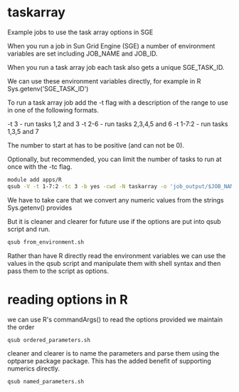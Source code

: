 # taskarray
Example jobs to use the task array options in SGE

When you run a job in Sun Grid Engine (SGE) a number of environment variables are set including JOB_NAME and JOB_ID.

When you run a task array job each task also gets a unique SGE_TASK_ID.

We can use these environment variables directly, for example in R Sys.getenv('SGE_TASK_ID')

To run a task array job add the -t flag with a description of the range to use in one of the following formats.

 -t 3     - run tasks 1,2 and 3
 -t 2-6   - run tasks 2,3,4,5 and 6
 -t 1-7:2 - run tasks 1,3,5 and 7

The number to start at has to be positive (and can not be 0). 

Optionally, but recommended, you can limit the number of tasks to run at once with the -tc flag.

```bash
module add apps/R
qsub -V -t 1-7:2 -tc 3 -b yes -cwd -N taskarray -o 'job_output/$JOB_NAME-$JOB_ID-$TASK_ID' $(which Rscript) --vanilla from_environment.R
```

We have to take care that we convert any numeric values from the strings Sys.getenv() provides

But it is cleaner and clearer for future use if the options are put into qsub script and run.

```bash
qsub from_environment.sh
```

Rather than have R directly read the environment variables we can use the values in the qsub script and manipulate them with shell syntax and then pass them to the script as options.

# reading options in R

we can use R's commandArgs() to read the options provided we maintain the order

```bash
qsub ordered_parameters.sh
```

cleaner and clearer is to name the parameters and parse them using the optparse package package. This has the added benefit of supporting numerics directly.

```bash
qsub named_parameters.sh
```
